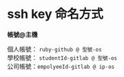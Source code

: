 # ssh key 命名方式

**帳號@主機**  

個人帳號：      `ruby-github @ 型號-os`  
學校帳號： `studentId-gitlab @ 型號-os`  
公司帳號：`empolyeeId-gitlab @ ip-os`  




